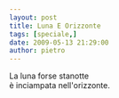 ```yaml
---
layout: post
title: Luna E Orizzonte
tags: [speciale,]
date: 2009-05-13 21:29:00
author: pietro
---
```

La luna forse stanotte<br/>è inciampata nell'orizzonte.
